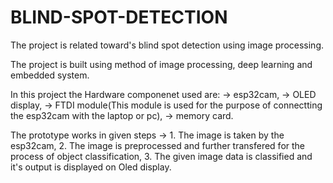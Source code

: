# BLIND-SPOT-DETECTION
The project is related toward's blind spot detection using image processing.

The project is built using method of image processing, deep learning and embedded system.

In this project the Hardware componenet used are:
    -> esp32cam,
    -> OLED display,
    -> FTDI module(This module is used for the purpose of connectting the esp32cam with the laptop or pc),
    -> memory card.

The prototype works in given steps ->
    1. The image is taken by the esp32cam,
    2. The image is preprocessed and further transfered for the process of object classification,
    3. The given image data is classified and it's output is displayed on Oled display.
